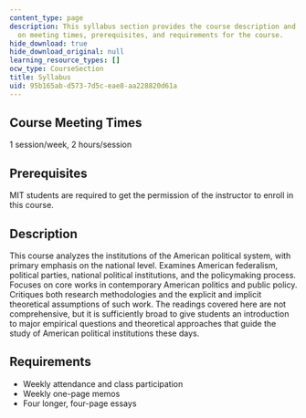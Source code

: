 ```yaml
---
content_type: page
description: This syllabus section provides the course description and information
  on meeting times, prerequisites, and requirements for the course.
hide_download: true
hide_download_original: null
learning_resource_types: []
ocw_type: CourseSection
title: Syllabus
uid: 95b165ab-d573-7d5c-eae8-aa228820d61a
---
```


Course Meeting Times
--------------------

1 session/week, 2 hours/session

Prerequisites
-------------

MIT students are required to get the permission of the instructor to enroll in this course.

Description
-----------

This course analyzes the institutions of the American political system, with primary emphasis on the national level. Examines American federalism, political parties, national political institutions, and the policymaking process. Focuses on core works in contemporary American politics and public policy. Critiques both research methodologies and the explicit and implicit theoretical assumptions of such work. The readings covered here are not comprehensive, but it is sufficiently broad to give students an introduction to major empirical questions and theoretical approaches that guide the study of American political institutions these days.

Requirements
------------

*   Weekly attendance and class participation
*   Weekly one-page memos
*   Four longer, four-page essays